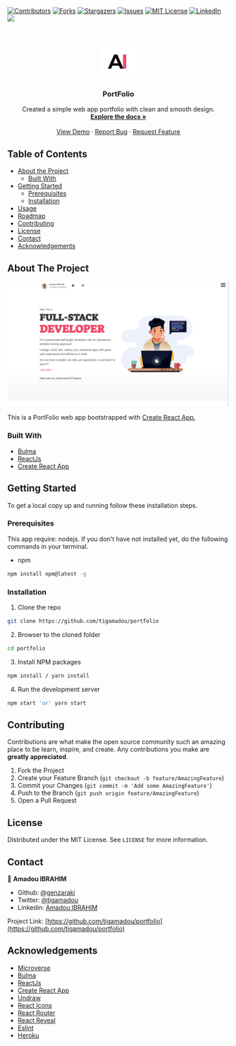 <!--
*** Thanks for checking out this README Template. If you have a suggestion that would
*** make this better, please fork the repo and create a pull request or simply open
*** an issue with the tag "enhancement".
*** Thanks again! Now go create something AMAZING! :D
-->





<!-- PROJECT SHIELDS -->
<!--
*** I'm using markdown "reference style" links for readability.
*** Reference links are enclosed in brackets [ ] instead of parentheses ( ).
*** See the bottom of this document for the declaration of the reference variables
*** for contributors-url, forks-url, etc. This is an optional, concise syntax you may use.
*** https://www.markdownguide.org/basic-syntax/#reference-style-links
-->
[![Contributors][contributors-shield]][contributors-url]
[![Forks][forks-shield]][forks-url]
[![Stargazers][stars-shield]][stars-url]
[![Issues][issues-shield]][issues-url]
[![MIT License][license-shield]][license-url]
[![LinkedIn][linkedin-shield]][linkedin-url]
![](https://github.com/tigamadou/portfolio/workflows/CI/badge.svg)


<!-- PROJECT LOGO -->
<br />
<p align="center">
  <a href="https://github.com/tigamadou/portfolio">
    <img src="public/logo.png" alt="Logo" width="80" height="80">
  </a>

  <h3 align="center">PortFolio</h3>

  <p align="center">
    Created a simple web app portfolio with clean and smooth design.
    <br />
    <a href="#about-the-project"><strong>Explore the docs »</strong></a>
    <br />
    <br />
    <a href="https://portfolio-amadou-ibrahim.herokuapp.com/" >View Demo</a>
    ·
    <a href="https://github.com/tigamadou/portfolio/issues">Report Bug</a>
    ·
    <a href="https://github.com/tigamadou/portfolio/issues">Request Feature</a>
  </p>
</p>



<!-- TABLE OF CONTENTS -->
## Table of Contents

* [About the Project](#about-the-project)
  * [Built With](#built-with)
* [Getting Started](#getting-started)
  * [Prerequisites](#prerequisites)
  * [Installation](#installation)
* [Usage](#usage)
* [Roadmap](#roadmap)
* [Contributing](#contributing)
* [License](#license)
* [Contact](#contact)
* [Acknowledgements](#acknowledgements)



<!-- ABOUT THE PROJECT -->
## About The Project

![screenshot](./src/images/react.png)

This is a PortFolio web app bootstrapped with [Create React App.](https://github.com/facebook/create-react-app)

### Built With
* [Bulma](https://getbootstrap.com)
* [ReactJs](https://github.com/facebook/react/)
* [Create React App](https://github.com/facebook/create-react-app)



<!-- GETTING STARTED -->
## Getting Started

To get a local copy up and running follow these installation steps.



### Prerequisites
This app require: nodejs. If you don't have not installed yet, do the following commands in your terminal.
* npm
```sh
npm install npm@latest -g
```

### Installation

1. Clone the repo

```sh
git clone https://github.com/tigamadou/portfolio
```

2. Browser to the cloned folder
```sh
cd portfolio
```

3. Install NPM packages
```sh
npm install / yarn install
```
4. Run the development server 
```sh
npm start 'or' yarn start
```




<!-- CONTRIBUTING -->
## Contributing

Contributions are what make the open source community such an amazing place to be learn, inspire, and create. Any contributions you make are **greatly appreciated**.

1. Fork the Project
2. Create your Feature Branch (`git checkout -b feature/AmazingFeature`)
3. Commit your Changes (`git commit -m 'Add some AmazingFeature'`)
4. Push to the Branch (`git push origin feature/AmazingFeature`)
5. Open a Pull Request



<!-- LICENSE -->
## License

Distributed under the MIT License. See `LICENSE` for more information.



<!-- CONTACT -->
## Contact
👤 **Amadou IBRAHIM**

- Github: [@genzaraki](https://github.com/genzaraki)
- Twitter: [@tigamadou](https://twitter.com/tigamadou)
- Linkedin: [Amadou IBRAHIM](https://www.linkedin.com/in/amadou-ibrahim/)

Project Link: [https://github.com/tigamadou/portfolio](https://github.com/tigamadou/portfolio)



<!-- ACKNOWLEDGEMENTS -->
## Acknowledgements
* [Microverse](https://microverse.org)
* [Bulma](https://getbootstrap.com)
* [ReactJs](https://github.com/facebook/react/)
* [Create React App](https://github.com/facebook/create-react-app)
* [Undraw](https://undraw.co/)
* [React Icons](https://react-icons.github.io/react-icons/)
* [React Router](https://reacttraining.com/react-router/web)
* [React Reveal](https://www.react-reveal.com/)
* [Eslint](https://eslint.org/)
* [Heroku](https://www.heroku.com/)






<!-- MARKDOWN LINKS & IMAGES -->
<!-- https://www.markdownguide.org/basic-syntax/#reference-style-links -->
[contributors-shield]: https://img.shields.io/github/contributors/tigamadou/portfolio.svg?style=flat-square
[contributors-url]: https://github.com/tigamadou/portfolio/graphs/contributors
[forks-shield]: https://img.shields.io/github/forks/tigamadou/portfolio.svg?style=flat-square
[forks-url]: https://github.com/tigamadou/portfolio/network/members
[stars-shield]: https://img.shields.io/github/stars/tigamadou/portfolio.svg?style=flat-square
[stars-url]: https://github.com/tigamadou/portfolio/stargazers
[issues-shield]: https://img.shields.io/github/issues/tigamadou/portfolio.svg?style=flat-square
[issues-url]: https://github.com/tigamadou/portfolio/issues
[license-shield]: https://img.shields.io/github/license/tigamadou/portfolio.svg?style=flat-square
[license-url]: https://github.com/tigamadou/portfolio/blob/master/LICENSE.txt
[linkedin-shield]: https://img.shields.io/badge/-LinkedIn-black.svg?style=flat-square&logo=linkedin&colorB=555
[linkedin-url]: https://linkedin.com/in/amadou-ibrahim
[product-screenshot]: images/screenshot.png
